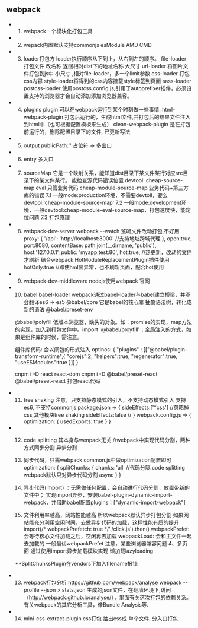 ## webpack

- 1. webpack一个模块化打包工具
- 2. wepack内置默认支持commonjs esModule AMD CMD
- 3. loader打包方
  loader执行顺序从下到上，从右到左的顺序。
  file-loader 打包文件 改名称 返回相对dist下的地址名称 大尺寸
  url-loader  将图片文件打包到js中 小尺寸 ,相对file-loader，多一个limit参数
  css-loader  打包css内容
  style-loader将得到的css内容挂载style标签到页面
  sass-loader
  postcss-loader 使用postcss.config.js,引用了autoprefixer插件，必须设置支持的浏览器才会自动添加添加浏览器兼容。

- 4. plugins
  plugin 可以在webpack运行到某个时刻做一些事情.
  html-webpack-plugin 打包后运行的，生成html文件,并打包后的结果文件注入到html中（也可根据配置模板来生成）
  clean-webpack-plugin 是在打包前运行的，删除配置目录下的文件, 已更新写法

- 5. output
  publicPath:''
  占位符 => 多出口

- 6. entry
  多入口

- 7. sourceMap 它是一个映射关系，能知道dist目录下某文件某行对应src目录下的某文件某行。 能检查源代码错误位置
  devtool: cheap-source-map eval 只管业务代码
           cheap-module-source-map 业务代码+第三方库的错误
  7.1 一般mode:production环境，不需要devtoll，要么devtool:'cheap-module-source-map'
  7.2 一般mode:development环境，一般devtool:cheap-module-eval-source-map，打包速度快，能定位问题
  7.3 打包原理

- 8. webpack-dev-server
  webpack --watch 监听文件改动打包,不好用
  proxy: {
      '/api': 'http://localhost:3000' //支持地址跨域代理
  },
  open:true,
  port:8080,
  contentBase: path.join(__dirname, 'public'),
  host:'127.0.0.1',
  public: 'myapp.test:80',
  hot:true, //热更新，改动的文件才刷新  结合webpack.HotModuleReplacementPlugin插件使用
  hotOnly:true  //即使hml出异常，也不刷新页面，配合hot使用

- 9. webpack-dev-middleware
  nodejs使用webpack 官网

- 10. babel
  babel-loader webpack通过babel-loader与babel建立桥梁，并不会翻译es6 => es5
  @babel/core 它是babel的核心库 抽象语法树，转化成新的语法
  @babel/preset-env

  @babel/polyfill 低版本浏览器，缺失的对象。如：promise的实现，map方法的实现，加入到打包文件中。import '@babel/proyfill'；全局注入的方式，如果是组件库的时候，需注意。

  组件库代码: 会以闭包的形式注入
  optinos: {
    "plugins" : [["@babel/plugin-transform-runtime",{
      "corejs":2,
      "helpers":true,
      "regenerator":true,
      "useESModules":true
    }]]
  }

  cnpm i -D react react-dom
  cnpm i -D @babel/preset-react
  @babel/preset-react 打包react代码

- 11. tree shaking
  注意，只支持静态模式的引入，不支持动态模式引入
  支持es6, 不支持commonjs
  package.json => {
    sideEffects:['*css'] //忽略掉css,其他模块tree shaking
    sideEffects:false //
  }
  webpack.config.js => {
    optimization: {
      usedExports: true
    }
  }

- 12. code splitting 其本身与wenpack无关
  //webpack中实现代码分割，两种方式同步分割 异步分割
  1. 同步代码，只需webpack.common.js中做optimization配置即可
  optimization: {
    splitChunks: {
      chunks: 'all' //代码分隔 code splitting  webpack默认只对异步代码分割 async
    }
  }
  2. 异步代码(import) ：无需做任何配置，会自动进行代码分割，放置带新的文件中；
     实现import异步，安装babel-plugin-dynamic-import-webpack，并借助babel配置plugins：["dynamic-import-webpack"]

  3. 文件利用率越高，网站性能越高  所以webpack默认异步打包分割
      如果网站能充分利用空闲时间，去做异步代码的加载，这样性能有质的提升
      import(/* webpackPrefetch: true */'./click.js').then() webpackPrefet: 会等待核心文件加载之后，空闲再去加载
      webpackLoad: 会和主文件一起去加载的
    一般最优webpackPrefet  注意，某些浏览器兼容问题
  4、多页面 通过使用import异步加载模块实现 懒加载lazyloading

    **SplitChunksPlugin在vendors下加入filename报错

- 13. webpack打包分析
  https://github.com/webpack/analyse
  webpack --profile --json > stats.json 生成的json文件，在翻墙环境下,访问（http://webpack.github.io/analyse/），里面有关这次打包的依赖关系。
  有关webpack的其它分析工具，像Bundle Analysis等.

- 14. mini-css-extract-plugin css打包
  抽出css成 单个文件, 分入口打包
